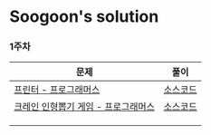 # Soogoon's solution

### 1주차

| 문제                                                         | 풀이                                         |
| ------------------------------------------------------------ | -------------------------------------------- |
| [프린터 - 프로그래머스](https://programmers.co.kr/learn/courses/30/lessons/42587) | [소스코드](/프린터.playground)               |
| [크레인 인형뽑기 게임 - 프로그래머스](https://programmers.co.kr/learn/courses/30/lessons/64061) | [소스코드](/크레인-인형뽑기-게임.playground) |
|                                                              |                                              |
|                                                              |                                              |
|                                                              |                                              |

